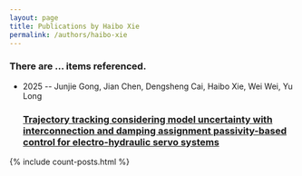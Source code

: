 ```yaml
---
layout: page
title: Publications by Haibo Xie
permalink: /authors/haibo-xie
---
```


<h3 id="number-posts">There are ... items referenced.</h3>
<ul class="post-list">
<li><span class='post-meta'>2025 -- Junjie Gong, Jian Chen, Dengsheng Cai, Haibo Xie, Wei Wei, Yu Long</span><h3><a class='post-link' href="{{ site.baseurl }}/trajectory-tracking-considering-model-uncertainty-with-interconnection-and-damping-assignment-passivity-based-control-for-electro-hydraulic-servo-systems">Trajectory tracking considering model uncertainty with interconnection and damping assignment passivity-based control for electro-hydraulic servo systems</a></h3></li>

</ul>
{% include count-posts.html %}
